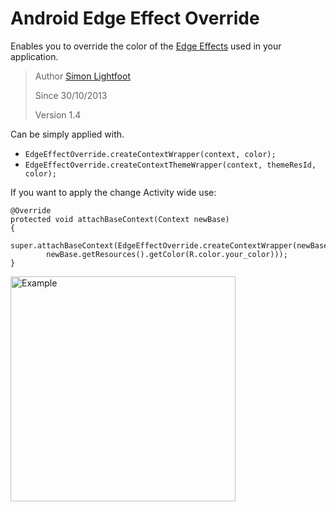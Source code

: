 Android Edge Effect Override
============================

Enables you to override the color of the [Edge Effects](https://github.com/android/platform_frameworks_base/blob/master/core/java/android/widget/EdgeEffect.java) used in your application.

> Author  [Simon Lightfoot](mailto:simon@demondevelopers.com)
>
> Since   30/10/2013
>
> Version 1.4


Can be simply applied with.
* ```EdgeEffectOverride.createContextWrapper(context, color);```
* ```EdgeEffectOverride.createContextThemeWrapper(context, themeResId, color);```

If you want to apply the change Activity wide use:
```
@Override
protected void attachBaseContext(Context newBase)
{
    super.attachBaseContext(EdgeEffectOverride.createContextWrapper(newBase,
        newBase.getResources().getColor(R.color.your_color)));
}
```

<img src="https://raw.github.com/slightfoot/android-edge-effect-override/master/Example.png" alt="Example" width="360" />
